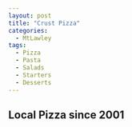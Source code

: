 ```yaml
---
layout: post
title: "Crust Pizza"
categories:
  - MtLawley
tags:
  - Pizza
  - Pasta
  - Salads
  - Starters
  - Desserts
---
```


## Local Pizza since 2001